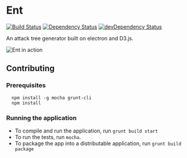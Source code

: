 # Ent
[![Build Status](https://snap-ci.com/ThoughtWorksInc/ent/branch/master/build_image)](https://snap-ci.com/ThoughtWorksInc/ent/branch/master) [![Dependency Status](https://david-dm.org/ThoughtWorksInc/ent.svg)](https://david-dm.org/ThoughtWorksInc/ent) [![devDependency Status](https://david-dm.org/ThoughtWorksInc/ent/dev-status.svg)](https://david-dm.org/ThoughtWorksInc/ent#info=devDependencies)

An attack tree generator built on electron and D3.js.

![Ent in action](https://github.com/ThoughtWorksInc/ent/blob/master/doc/ent.gif)

## Contributing

### Prerequisites

``` shell
  npm install -g mocha grunt-cli
  npm install
```

### Running the application

* To compile and run the application, run `grunt build start`
* To run the tests, run `mocha`.
* To package the app into a distributable application, run `grunt build package`
